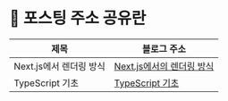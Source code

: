 # 📝 포스팅 주소 공유란

| 제목   | 블로그 주소 
|---------------------------------------------------|----------------------------------------------------|
| Next.js에서 렌더링 방식 | [Next.js에서의 렌더링 방식](https://dpwls02142.github.io/posts/Next-js%EC%97%90%EC%84%9C%EC%9D%98-%EB%A0%8C%EB%8D%94%EB%A7%81/) |
| TypeScript 기초 | [TypeScript 기초](https://dpwls02142.github.io/posts/typescript-%EA%B8%B0%EC%B4%88/) |